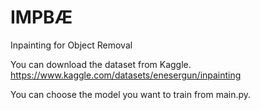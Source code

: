# IMPBÆ
Inpainting for Object Removal

You can download the dataset from Kaggle. https://www.kaggle.com/datasets/enesergun/inpainting

You can choose the model you want to train from main.py.
